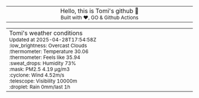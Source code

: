 
<div align="center">
<table>
<tbody>
<td align="center">
<img width="2000" height="0"><br>
Hello, this is Tomi's github 👋<br>
<sup>Built with ❤️, GO & Github Actions</sup><br>
<img width="2000" height="0">
</td>
</tbody>
</table>
</div>
<table>
<tbody>
<td align="left">
<img width="2000" height="0"><br>
Tomi's weather conditions<br>
<sup>Updated at 2025-04-28T17:54:58Z</sup><br>
<sup>:low_brightness: Overcast Clouds</sup><br>
<sup>:thermometer: Temperature 30.06 </sup><br>
<sup>:thermometer: Feels like 35.94</sup><br>
<sup>:sweat_drops: Humidity 73%</sup><br>
<sup>:mask: PM2.5 4.19 μg/m3</sup><br>
<sup>:cyclone: Wind 4.52m/s </sup><br>
<sup>:telescope: Visibility 10000m </sup><br>
<sup>:droplet: Rain 0mm/last 1h </sup><br>
<img width="2000" height="0">
</td>
<td align="left">
<img width="2000" height="0"><br>
<br>
<img width="2000" height="0">
</td>
</tbody>
</table>
</div>
    